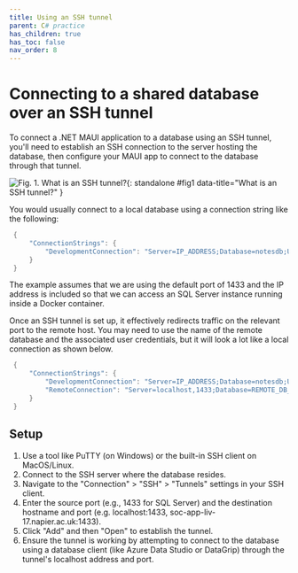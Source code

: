 ```yaml
---
title: Using an SSH tunnel
parent: C# practice
has_children: true
has_toc: false
nav_order: 8
---
```


# Connecting to a shared database over an SSH tunnel

To connect a .NET MAUI application to a database using an SSH tunnel, you'll need to establish an 
SSH connection to the server hosting the database, then configure your MAUI app to connect to the 
database through that tunnel.
    
![Fig. 1. What is an SSH tunnel?](images/ssh_tunnel.gif){: standalone #fig1 data-title="What is an SSH tunnel?" }

You would usually connect to a local database using a connection string like the following:

``` c#
 {
     "ConnectionStrings": {
         "DevelopmentConnection": "Server=IP_ADDRESS;Database=notesdb;User Id=notesapp;Password=N0tesApp$;TrustServerCertificate=True;Encrypt=True;"
     }
 }
```

The example assumes that we are using the default port of 1433 and the IP address is included
so that we can access an SQL Server instance running inside a Docker container.

Once an SSH tunnel is set up, it effectively redirects traffic on the relevant port to the 
remote host. You may need to use the name of the remote database and the associated user 
credentials, but it will look a lot like a local connection as shown below. 

``` c#
 {
     "ConnectionStrings": {
         "DevelopmentConnection": "Server=IP_ADDRESS;Database=notesdb;User Id=notesapp;Password=N0tesApp$;TrustServerCertificate=True;Encrypt=True;"
         "RemoteConnection": "Server=localhost,1433;Database=REMOTE_DB_NAME;User Id=REMOTE_USER_NAME;Password=REMOTE_PASSWORD;TrustServerCertificate=True;Encrypt=True;"
     }
 }
```

## Setup

1. Use a tool like PuTTY (on Windows) or the built-in SSH client on MacOS/Linux. 
2. Connect to the SSH server where the database resides.
3. Navigate to the "Connection" > "SSH" > "Tunnels" settings in your SSH client.
4. Enter the source port (e.g., 1433 for SQL Server) and the destination hostname and port 
   (e.g. localhost:1433, soc-app-liv-17.napier.ac.uk:1433). 
5. Click "Add" and then "Open" to establish the tunnel. 
6. Ensure the tunnel is working by attempting to connect to the database using a database client 
  (like Azure Data Studio or DataGrip) through the tunnel's localhost address and port.
